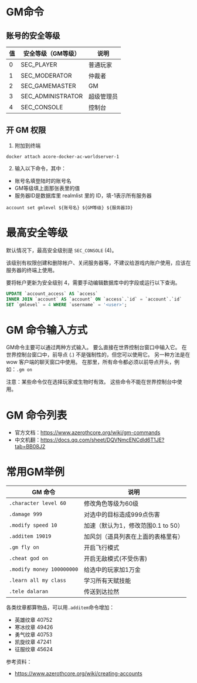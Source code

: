 # GM命令

## 账号的安全等级

| 值 | 安全等级（GM等级） | 说明 |
| --- | --- | --- |
| 0 | SEC_PLAYER | 普通玩家 |
| 1 | SEC_MODERATOR | 仲裁者 |
| 2 | SEC_GAMEMASTER | GM |
| 3 | SEC_ADMINISTRATOR | 超级管理员 |
| 4 | SEC_CONSOLE | 控制台 |

## 开 GM 权限
1. 附加到终端
```
docker attach acore-docker-ac-worldserver-1
```

2. 输入以下命令，其中：
* 账号名填登陆时的账号名
* GM等级填上面那张表里的值
* 服务器ID是数据库里 realmlist 里的 ID，填-1表示所有服务器
```
account set gmlevel ${账号名} ${GM等级} ${服务器ID}
```

# 最高安全等级
默认情况下，最高安全级别是 `SEC_CONSOLE` (4)。

该级别有权限创建和删除帐户、关闭服务器等，不建议给游戏内账户使用，应该在服务器的终端上使用。

要将帐户更新为安全级别 4，需要手动编辑数据库中的字段或运行以下查询。

```sql
UPDATE `account_access` AS `access`
INNER JOIN `account` AS `account` ON `access`.`id` = `account`.`id`
SET `gmlevel` = 4 WHERE `username` = '<user>';
```

# GM 命令输入方式
GM命令主要可以通过两种方式输入。 要么直接在世界控制台窗口中输入它。 在世界控制台窗口中，前导点 (.) 不是强制性的，但您可以使用它。 另一种方法是在wow 客户端的聊天窗口中使用。 在那里，所有命令都必须以前导点开头，例如：`.gm on`

注意：某些命令仅在选择玩家或生物时有效。 这些命令不能在世界控制台中使用。

# GM 命令列表
* 官方文档：https://www.azerothcore.org/wiki/gm-commands
* 中文机翻：https://docs.qq.com/sheet/DQVNmcENCdld6T1JE?tab=BB08J2

# 常用GM举例

| GM 命令 | 说明 |
| --- | --- |
| `.character level 60` | 修改角色等级为60级 |
| `.damage 999` | 对选中的目标造成999点伤害 |
| `.modify speed 10` | 加速（默认为1，修改范围0.1 to 50） |
| `.additem 19019` | 加风剑（道具列表在上面的表格里有） |
| `.gm fly on` | 开启飞行模式 |
| `.cheat god on` | 开启无敌模式(不受伤害) |
| `.modify money 100000000` | 给选中的玩家加1万金 |
| `.learn all my class` | 学习所有天赋技能 |
| `.tele dalaran` | 传送到达拉然 |

各类纹章都算物品，可以用`.additem`命令增加：

* 英雄纹章 40752
* 寒冰纹章 49426
* 勇气纹章 40753
* 凯旋纹章 47241
* 征服纹章 45624

参考资料：
* https://www.azerothcore.org/wiki/creating-accounts
